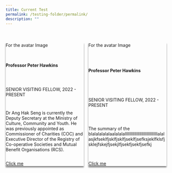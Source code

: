 ```yaml
---
title: Current Test
permalink: /testing-folder/permalink/
description: ""
---
```

<style>
.grid-container{
	display: grid;
	grid-template-columns: 50% 50%;
	grid-column-gap: 15px;
	
	}

	.card {
	box-shadow: 0px 4px 4px 0px grey;
	margin-top: 40px;
	position: relative;
	height: 400px;
	display: flex;
	flex-direction: column;
	justify-content: space-between;
	
	}
.card-contents {
	
	
	}

</style>


<div class="grid-container">
<div class="card">
	<div class="card-contents">For the avatar Image</div>
	<div class="card-contents"><h4>Professor Peter Hawkins</h4></div>
	<div class="card-contents"><p>SENIOR VISITING FELLOW, 2022 - PRESENT</p></div>
	<div class="card-contents">Dr Ang Hak Seng is currently the Deputy Secretary at the Ministry of Culture, Community and Youth. He was previously appointed as Commissioner of Charities (COC) and Executive Director of the Registry of Co-operative Societies and Mutual Benefit Organisations (RCS).</div>
	<div class="card-contents"><a href="#">Click me</a></div>
</div>
<div class="card">
	<div class="card-contents">For the avatar Image</div>
	<div class="card-contents"><h4>Professor Peter Hawkins</h4></div>
	<div class="card-contents"><p>SENIOR VISITING FELLOW, 2022 - PRESENT</p></div>
	<div class="card-contents">The summary of the blalalalalalaalalalalllllllllllllllllllllllllllllllalalasjkfseklfjsklfjsklfjseklfjsefksjeklfklsfjsklejfskejfjsekjlfjsekfjsekfjsefkj</div>
	<div class="card-contents"><a href="#">Click me</a></div>
</div>


</div>